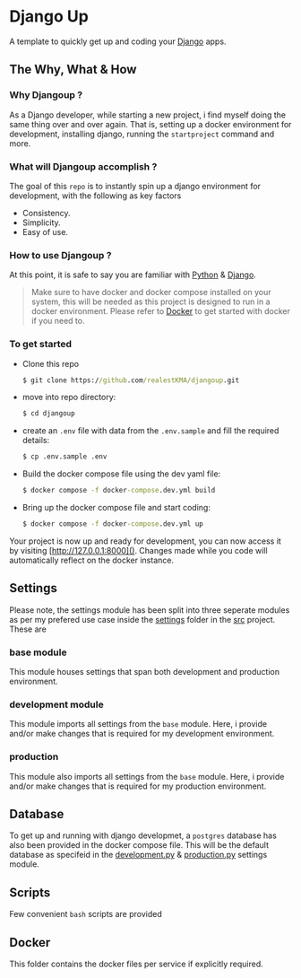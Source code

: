 # Django Up

A template to quickly get up and coding your [Django](https://www.djangoproject.com/) apps.


## The Why, What & How

### Why Djangoup ?

As a Django developer, while starting a new project, i find myself doing the same thing over and over again. That is, setting up a docker environment for development, installing django, running the ```startproject``` command and more.

### What will Djangoup accomplish ?

The goal of this ```repo``` is to instantly spin up a django environment for development, with the following as key factors

* Consistency.
* Simplicity.
* Easy of use.


### How to use Djangoup ?
At this point, it is safe to say you are familiar with [Python](https://www.python.org/) & [Django](https://www.djangoproject.com/).

> Make sure to have docker and docker compose installed on your system, this will be needed as this project is designed to run in a docker environment. Please refer to [Docker](https://docs.docker.com/) to get started with docker if you need to.


### To get started

* Clone this repo
    ```cmd
    $ git clone https://github.com/realestKMA/djangoup.git
    ```
* move into repo directory: 
    ```cmd 
    $ cd djangoup
    ```

* create an ```.env``` file with data from the ```.env.sample``` and fill the required details:
    ```cmd
    $ cp .env.sample .env
    ```
* Build the docker compose file using the dev yaml file:
    ```cmd
    $ docker compose -f docker-compose.dev.yml build
    ```
* Bring up the docker compose file and start coding:
    ```cmd
    $ docker compose -f docker-compose.dev.yml up
    ```

Your project is now up and ready for development, you can now access it by visiting [http://127.0.0.1:8000](). Changes made while you code will automatically reflect on the docker instance.


## Settings

Please note, the settings module has been split into three seperate modules as per my prefered use case inside the [settings](https://github.com/realestKMA/djangoup/tree/main/src/settings) folder in the [src](https://github.com/realestKMA/djangoup/tree/main/src) project. These are

### base module
This module houses settings that span both development and production environment.

### development module
This module imports all settings from the ```base``` module. Here, i provide and/or make changes that is required for my development environment.

### production
This module also imports all settings from the ```base``` module. Here, i provide and/or make changes that is required for my production environment.

## Database
To get up and running with django developmet, a ```postgres``` database has also been provided in the docker compose file. This will be the default database as specifeid in the [development.py](https://github.com/realestKMA/djangoup/blob/main/src/settings/development.py) & [production.py](https://github.com/realestKMA/djangoup/blob/main/src/settings/production.py) settings module. 

## Scripts
Few convenient ```bash``` scripts are provided

## Docker
This folder contains the docker files per service if explicitly required.

#